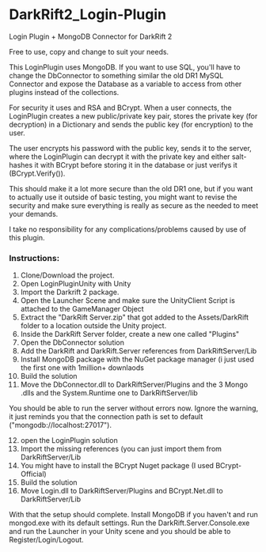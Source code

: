 # DarkRift2_Login-Plugin
Login Plugin + MongoDB Connector for DarkRift 2

Free to use, copy and change to suit your needs.

This LoginPlugin uses MongoDB. If you want to use SQL, you'll have to change the DbConnector to something similar the old 
DR1 MySQL Connector and expose the Database as a variable to access from other plugins instead of the collections.

For security it uses and RSA and BCrypt. When a user connects, the LoginPlugin creates a new public/private key pair, 
stores the private key (for decryption) in a Dictionary and sends the public key (for encryption) to the user. 

The user encrypts his password with the public key, sends it to the server, where the LoginPlugin can decrypt it with the private key 
and either salt-hashes it with BCrypt before storing it in the database or just verifys it (BCrypt.Verify()).

This should make it a lot more secure than the old DR1 one, but if you want to actually use it outside of basic testing, 
you might want to revise the security and make sure everything is really as secure as the needed to meet your demands.

I take no responsibility for any complications/problems caused by use of this plugin.


### Instructions:

1) Clone/Download the project.
2) Open LoginPluginUnity with Unity
3) Import the Darkrift 2 package.
4) Open the Launcher Scene and make sure the UnityClient Script is attached to the GameManager Object
5) Extract the "DarkRift Server.zip" that got added to the Assets/DarkRift folder to a location outside the Unity project.
6) Inside the DarkRift Server folder, create a new one called "Plugins"
7) Open the DbConnector solution
8) Add the DarkRift and DarkRift.Server references from DarkRiftServer/Lib
9) Install MongoDB package with the NuGet package manager (i just used the first one with 1million+ downlaods
10) Build the solution
11) Move the DbConnector.dll to DarkRiftServer/Plugins and the 3 Mongo .dlls and the System.Runtime one to DarkRiftServer/lib

You should be able to run the server without errors now. 
Ignore the warning, it just reminds you that the connection path is set to default ("mongodb://localhost:27017").

12) open the LoginPlugin solution
13) Import the missing references (you can just import them from DarkRiftServer/Lib
14) You might have to install the BCrypt Nuget package (I used BCrypt-Official)
15) Build the solution
16) Move Login.dll to DarkRiftServer/Plugins and BCrypt.Net.dll to DarkRiftServer/Lib

With that the setup should complete. Install MongoDB if you haven't and run mongod.exe with its default settings.
Run the DarkRift.Server.Console.exe and run the Launcher in your Unity scene and you should be able to Register/Login/Logout.
